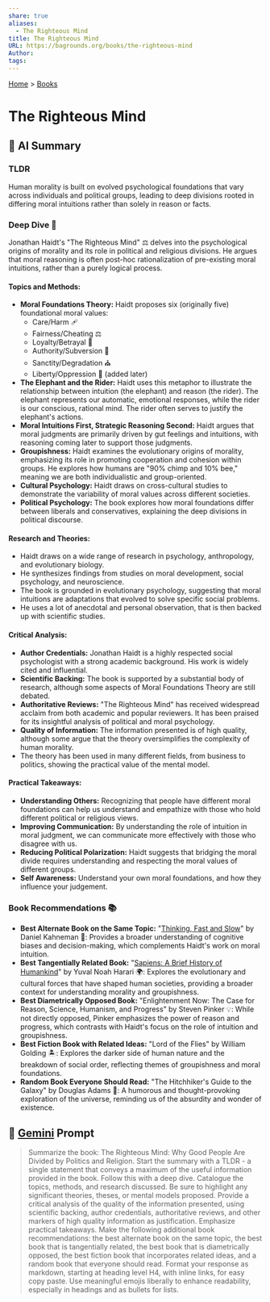 ```yaml
---
share: true
aliases:
  - The Righteous Mind
title: The Righteous Mind
URL: https://bagrounds.org/books/the-righteous-mind
Author: 
tags: 
---
```

[Home](../index.md) > [Books](./index.md)  
# The Righteous Mind  
## 🤖 AI Summary  
### TLDR  
Human morality is built on evolved psychological foundations that vary across individuals and political groups, leading to deep divisions rooted in differing moral intuitions rather than solely in reason or facts.  
  
### Deep Dive 🧠  
Jonathan Haidt's "The Righteous Mind" ⚖️ delves into the psychological origins of morality and its role in political and religious divisions. He argues that moral reasoning is often post-hoc rationalization of pre-existing moral intuitions, rather than a purely logical process.  
  
#### **Topics and Methods:**  
* **Moral Foundations Theory:** Haidt proposes six (originally five) foundational moral values:  
    * Care/Harm 🩹  
    * Fairness/Cheating ⚖️  
    * Loyalty/Betrayal 🤝  
    * Authority/Subversion 👑  
    * Sanctity/Degradation ⛪️  
    * Liberty/Oppression 🗽 (added later)  
* **The Elephant and the Rider:** Haidt uses this metaphor to illustrate the relationship between intuition (the elephant) and reason (the rider). The elephant represents our automatic, emotional responses, while the rider is our conscious, rational mind. The rider often serves to justify the elephant's actions.  
* **Moral Intuitions First, Strategic Reasoning Second:** Haidt argues that moral judgments are primarily driven by gut feelings and intuitions, with reasoning coming later to support those judgments.  
* **Groupishness:** Haidt examines the evolutionary origins of morality, emphasizing its role in promoting cooperation and cohesion within groups. He explores how humans are "90% chimp and 10% bee," meaning we are both individualistic and group-oriented.  
* **Cultural Psychology:** Haidt draws on cross-cultural studies to demonstrate the variability of moral values across different societies.  
* **Political Psychology:** The book explores how moral foundations differ between liberals and conservatives, explaining the deep divisions in political discourse.  
  
#### **Research and Theories:**  
* Haidt draws on a wide range of research in psychology, anthropology, and evolutionary biology.  
* He synthesizes findings from studies on moral development, social psychology, and neuroscience.  
* The book is grounded in evolutionary psychology, suggesting that moral intuitions are adaptations that evolved to solve specific social problems.  
* He uses a lot of anecdotal and personal observation, that is then backed up with scientific studies.  
  
#### **Critical Analysis:**  
* **Author Credentials:** Jonathan Haidt is a highly respected social psychologist with a strong academic background. His work is widely cited and influential.  
* **Scientific Backing:** The book is supported by a substantial body of research, although some aspects of Moral Foundations Theory are still debated.  
* **Authoritative Reviews:** "The Righteous Mind" has received widespread acclaim from both academic and popular reviewers. It has been praised for its insightful analysis of political and moral psychology.  
* **Quality of Information:** The information presented is of high quality, although some argue that the theory oversimplifies the complexity of human morality.  
* The theory has been used in many different fields, from business to politics, showing the practical value of the mental model.  
  
#### **Practical Takeaways:**  
* **Understanding Others:** Recognizing that people have different moral foundations can help us understand and empathize with those who hold different political or religious views.  
* **Improving Communication:** By understanding the role of intuition in moral judgment, we can communicate more effectively with those who disagree with us.  
* **Reducing Political Polarization:** Haidt suggests that bridging the moral divide requires understanding and respecting the moral values of different groups.  
* **Self Awareness:** Understand your own moral foundations, and how they influence your judgement.  
  
### Book Recommendations 📚  
* **Best Alternate Book on the Same Topic:** "[Thinking, Fast and Slow](./thinking-fast-and-slow.md)" by Daniel Kahneman 🧠: Provides a broader understanding of cognitive biases and decision-making, which complements Haidt's work on moral intuition.  
* **Best Tangentially Related Book:** "[Sapiens: A Brief History of Humankind](./sapiens-a-brief-history-of-humankind.md)" by Yuval Noah Harari 🌍: Explores the evolutionary and cultural forces that have shaped human societies, providing a broader context for understanding morality and groupishness.  
* **Best Diametrically Opposed Book:** "Enlightenment Now: The Case for Reason, Science, Humanism, and Progress" by Steven Pinker 💡: While not directly opposed, Pinker emphasizes the power of reason and progress, which contrasts with Haidt's focus on the role of intuition and groupishness.  
* **Best Fiction Book with Related Ideas:** "Lord of the Flies" by William Golding 🏝️: Explores the darker side of human nature and the breakdown of social order, reflecting themes of groupishness and moral foundations.  
* **Random Book Everyone Should Read:** "The Hitchhiker's Guide to the Galaxy" by Douglas Adams 🌌: A humorous and thought-provoking exploration of the universe, reminding us of the absurdity and wonder of existence.  
  
## 💬 [Gemini](https://gemini.google.com) Prompt  
> Summarize the book: The Righteous Mind: Why Good People Are Divided by Politics and Religion. Start the summary with a TLDR - a single statement that conveys a maximum of the useful information provided in the book. Follow this with a deep dive. Catalogue the topics, methods, and research discussed. Be sure to highlight any significant theories, theses, or mental models proposed. Provide a critical analysis of the quality of the information presented, using scientific backing, author credentials, authoritative reviews, and other markers of high quality information as justification. Emphasize practical takeaways. Make the following additional book recommendations: the best alternate book on the same topic, the best book that is tangentially related, the best book that is diametrically opposed, the best fiction book that incorporates related ideas, and a random book that everyone should read. Format your response as markdown, starting at heading level H4, with inline links, for easy copy paste. Use meaningful emojis liberally to enhance readability, especially in headings and as bullets for lists.